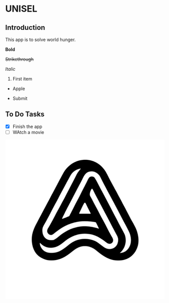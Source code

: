 # UNISEL
## Introduction
This app is to solve world hunger.

**Bold**

~~Strikethrough~~

*Italic*

1. First item
+ Apple
- Submit

## To Do Tasks
- [x] Finish the app
- [ ] WAtch a movie

![This is my ABLE](able-logo.png)
